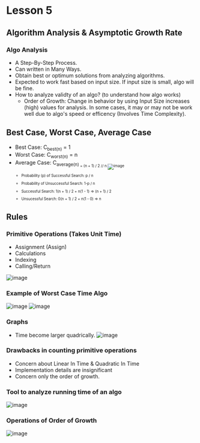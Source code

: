# Lesson 5

## Algorithm Analysis & Asymptotic Growth Rate
### Algo Analysis 
- A Step-By-Step Process.
- Can written in Many Ways.
- Obtain best or optimum solutions from analyzing algorithms.
- Expected to work fast based on input size. If input size is small, algo will be fine.
- How to analyze validty of an algo? (to understand how algo works)
  - Order of Growth: Change in behavior by using Input Size increases (high) values for analysis. In some cases, it may or may not be work well due to algo's speed or efficency (Involves Time Complexity). 

## Best Case, Worst Case, Average Case
- Best Case: C<sub>best(n)</sub> = 1  
- Worst Case: C<sub>worst(n)</sub> = n
- Average Case: C<sub>average(n)<sub/> = (n + 1) / 2 // n
  ![image](https://github.com/TheDaniel3131/algorithmic-study-materials-notes-and-exercises/assets/71692327/b746f504-53d4-4b91-93a4-d6385c478e47)
  - Probability (p) of Successful Search: p / n
  - Probability of Unsuccessful Search: 1-p / n

  - Successful Search: 1(n + 1) / 2 + n(1 - 1) => (n + 1) / 2
  - Unsucessful Search: 0(n + 1) / 2 + n(1 - 0) => n
 
## Rules 
### Primitive Operations (Takes Unit Time)
- Assignment (Assign)
- Calculations
- Indexing
- Calling/Return

![image](https://github.com/TheDaniel3131/algorithmic-study-materials-notes-and-exercises/assets/71692327/322eda63-9cfe-4a99-8fd9-c2273d31cd56)

### Example of Worst Case Time Algo
![image](https://github.com/TheDaniel3131/algorithmic-study-materials-notes-and-exercises/assets/71692327/97c74f42-cbe1-4170-8ab5-691ed3d4696d)
![image](https://github.com/TheDaniel3131/algorithmic-study-materials-notes-and-exercises/assets/71692327/ad72ef67-5580-4d15-9a84-63153113c0c4)

### Graphs
- Time become larger quadrically.
![image](https://github.com/TheDaniel3131/algorithmic-study-materials-notes-and-exercises/assets/71692327/25d04e42-462e-482f-b3af-28235e3f7274)

### Drawbacks in counting primitive operations
- Concern about Linear In Time & Quadratic In Time
- Implementation details are insignificant
- Concern only the order of growth.

### Tool to analyze running time of an algo
![image](https://github.com/TheDaniel3131/algorithmic-study-materials-notes-and-exercises/assets/71692327/c9a2d4d6-b9bd-4db5-a8ea-0ea501a3ea88)

### Operations of Order of Growth
![image](https://github.com/TheDaniel3131/algorithmic-study-materials-notes-and-exercises/assets/71692327/63b6c1a1-2b21-48c4-b4a9-0ef10032b752)

